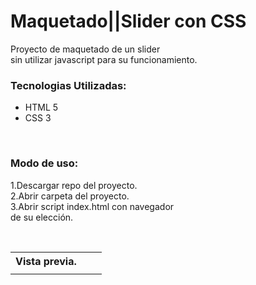 # Maquetado||Slider con CSS
<P>Proyecto de maquetado de un slider<br>sin utilizar javascript para su funcionamiento.</p>

<h3>Tecnologias Utilizadas:</h3>

<ul>
    <li>HTML 5</li>
    <li>CSS 3</li>
</ul><br>

<h3>Modo de uso: </h3>
<p>
    1.Descargar repo del proyecto.<br>
    2.Abrir carpeta del proyecto.<br>
    3.Abrir script index.html con navegador<br>
    de su elección.
</p><br>

<table>
    <tr>
        <th>Vista previa.</th>
    </tr>
    <tr>
        <td>
            <img src="" alt="" width="">
        </td>
        <td>
            <img src="" alt="" width="">
        </td>
        <td>
            <img src="" alt="" width="">
        </td>
    </tr>
</table>